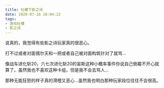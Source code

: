```yaml
---
title: 吐槽下影之诗
date: 2020-07-16 18:04:22
tags:
- 游戏吐槽
- 影之诗
---
```


说真的，我觉得有些影之诗玩家真的很恶心。

打不过或者对面偶尔天和一把或者自己被对面构筑针对了就骂...

像战车进化斩20，六七次进化斩20的宙斯这种小概率事件你说自己倒霉不开心就算了。虽然我也不喜欢这种卡组，但是我不会去骂人...

那种无能狂怒的样子真的滑稽又恶心...虽然我也明白那种玩家段位往往不会很高。

